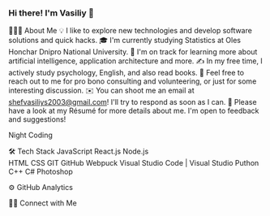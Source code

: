 ### Hi there! I'm Vasiliy 👋


👨🏻‍💻  About Me
💡  I like to explore new technologies and develop software solutions and quick hacks.
🎓  I'm currently studying Statistics at Oles Honchar Dnipro National University.
🌱  I'm on track for learning more about  artificial intelligence, application architecture and more.
✍️  In my free time, I actively study psychology, English, and also read books.
💬  Feel free to reach out to me for pro bono consulting and volunteering, or just for some interesting discussion.
✉️  You can shoot me an email at shefvasiliys2003@gmail.com! I'll try to respond as soon as I can.
📄  Please have a look at my Résumé for more details about me. I'm open to feedback and suggestions!

Night Coding

🛠  Tech Stack
JavaScript  React.js  Node.js  
HTML  CSS  GIT  GitHub Webpuck
Visual Studio Code  |  Visual Studio
Puthon  C++  C#  Photoshop 

⚙️  GitHub Analytics
 

🤝🏻  Connect with Me
      
